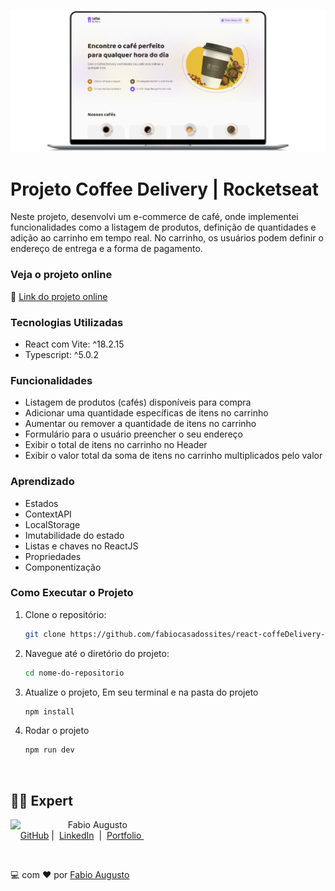 ![Imagem do projeto](public/images/projeto.png)

# Projeto Coffee Delivery | Rocketseat

Neste projeto, desenvolvi um e-commerce de café, onde implementei funcionalidades como a listagem de produtos, definição de quantidades e adição ao carrinho em tempo real. No carrinho, os usuários podem definir o endereço de entrega e a forma de pagamento.

### Veja o projeto online

🚀 [Link do projeto online](https://react-coffe-delivery-rocketseat.vercel.app/)

### Tecnologias Utilizadas

- React com Vite: ^18.2.15
- Typescript: ^5.0.2

### Funcionalidades

- Listagem de produtos (cafés) disponíveis para compra
- Adicionar uma quantidade específicas de itens no carrinho
- Aumentar ou remover a quantidade de itens no carrinho
- Formulário para o usuário preencher o seu endereço
- Exibir o total de itens no carrinho no Header
- Exibir o valor total da soma de itens no carrinho multiplicados pelo valor

### Aprendizado

- Estados
- ContextAPI
- LocalStorage
- Imutabilidade do estado
- Listas e chaves no ReactJS
- Propriedades
- Componentização

### Como Executar o Projeto

1. Clone o repositório:

   ```bash
   git clone https://github.com/fabiocasadossites/react-coffeDelivery-rocketseat.git
   ```

2. Navegue até o diretório do projeto:

   ```bash
   cd nome-do-repositorio
   ```

3. Atualize o projeto, Em seu terminal e na pasta do projeto

   ```bash
   npm install
   ```

4. Rodar o projeto

   ```bash
   npm run dev
   ```

<br>

## 👨‍💻 Expert

<p>
    <img 
      align=left 
      margin=10 
      width=80 
      src="https://avatars.githubusercontent.com/u/44373172"
    />
    <p>&nbsp&nbsp&nbspFabio Augusto<br>
    &nbsp&nbsp&nbsp
    <a href="https://github.com/fabiocasadossites">
    GitHub</a>&nbsp;|&nbsp;
    <a href="https://www.linkedin.com/in/fabioasa/">LinkedIn</a>
&nbsp;|&nbsp;
    <a href="https://www.fabioaugusto.dev/">
    Portfolio </a>
&nbsp;&nbsp;</p>
</p>
<br/>
<p>

💻 com ❤️ por [Fabio Augusto](https://github.com/fabiocasadossites)
